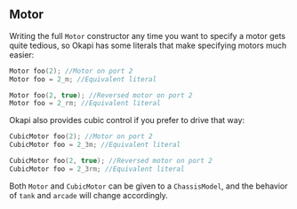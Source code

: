 ## Motor

Writing the full `Motor` constructor any time you want to specify a motor gets quite tedious, so Okapi has some literals that make specifying motors much easier:

```c++
Motor foo(2); //Motor on port 2
Motor foo = 2_m; //Equivalent literal

Motor foo(2, true); //Reversed motor on port 2
Motor foo = 2_rm; //Equivalent literal
```

Okapi also provides cubic control if you prefer to drive that way:

```c++
CubicMotor foo(2); //Motor on port 2
CubicMotor foo = 2_3m; //Equivalent literal

CubicMotor foo(2, true); //Reversed motor on port 2
CubicMotor foo = 2_3rm; //Equivalent literal
```

Both `Motor` and `CubicMotor` can be given to a `ChassisModel`, and the behavior of `tank` and `arcade` will change accordingly.
